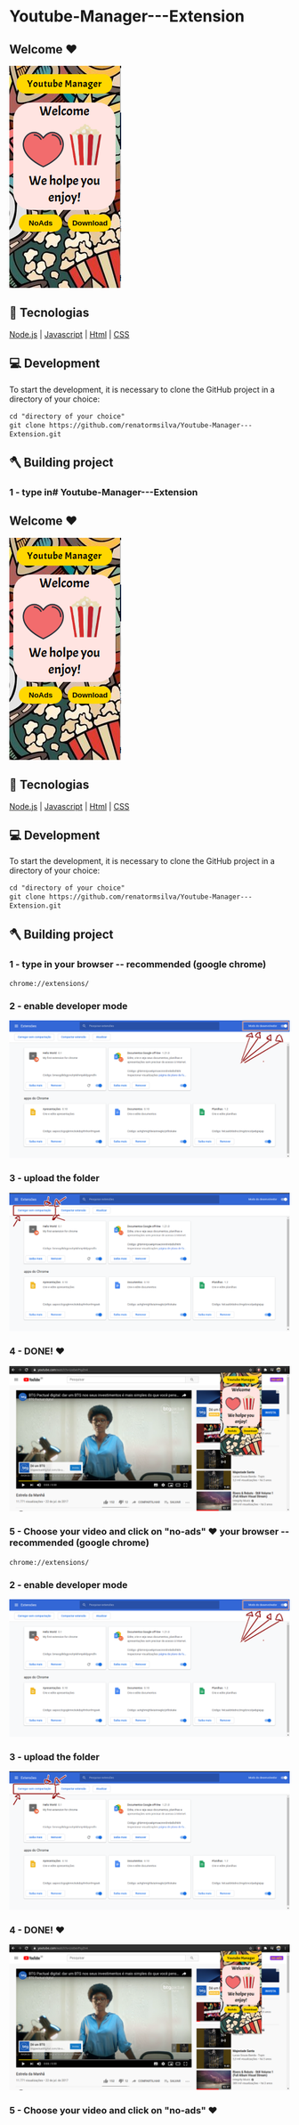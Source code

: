 # Youtube-Manager---Extension 

## Welcome :heart: 
![upload](readme/only.png?raw=true "Title")

## :rocket: Tecnologias

[Node.js](https://nodejs.org/en/)
| [Javascript](https://developer.mozilla.org/pt-BR/docs/Aprender/JavaScript)
| [Html](https://tableless.com.br/o-que-html-basico/)
| [CSS](https://www.w3schools.com/css/)

## :computer: Development

To start the development, it is necessary to clone the GitHub project in a directory of your choice:

```shell
cd "directory of your choice"
git clone https://github.com/renatormsilva/Youtube-Manager---Extension.git
```

## :axe: Building project

### 1 - type in# Youtube-Manager---Extension 

## Welcome :heart: 
![upload](readme/only.png?raw=true "Title")

## :rocket: Tecnologias

[Node.js](https://nodejs.org/en/)
| [Javascript](https://developer.mozilla.org/pt-BR/docs/Aprender/JavaScript)
| [Html](https://tableless.com.br/o-que-html-basico/)
| [CSS](https://www.w3schools.com/css/)

## :computer: Development

To start the development, it is necessary to clone the GitHub project in a directory of your choice:

```shell
cd "directory of your choice"
git clone https://github.com/renatormsilva/Youtube-Manager---Extension.git
```

## :axe: Building project

### 1 - type in your browser -- recommended (google chrome)

```shell
chrome://extensions/
```
### 2 - enable developer mode

![eneable-developer-mode](readme/extensions.png?raw=true "Title")

### 3 - upload the folder

![upload](readme/carregar.png?raw=true "Title")

### 4 - DONE! :heart:

![upload](readme/layout.png?raw=true "Title")

### 5 - Choose your video and click on "no-ads" :heart: your browser -- recommended (google chrome)

```shell
chrome://extensions/
```
### 2 - enable developer mode

![eneable-developer-mode](readme/extensions.png?raw=true "Title")

### 3 - upload the folder

![upload](readme/carregar.png?raw=true "Title")

### 4 - DONE! :heart:

![upload](readme/layout.png?raw=true "Title")

### 5 - Choose your video and click on "no-ads" :heart: